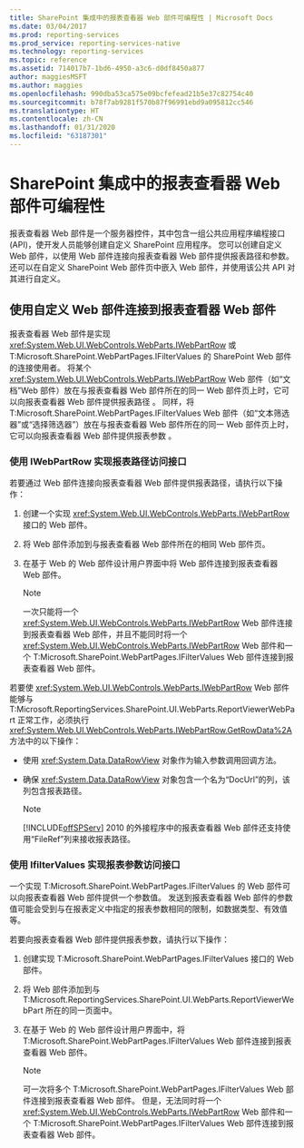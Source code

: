 ```yaml
---
title: SharePoint 集成中的报表查看器 Web 部件可编程性 | Microsoft Docs
ms.date: 03/04/2017
ms.prod: reporting-services
ms.prod_service: reporting-services-native
ms.technology: reporting-services
ms.topic: reference
ms.assetid: 714017b7-1bd6-4950-a3c6-d0df8450a877
author: maggiesMSFT
ms.author: maggies
ms.openlocfilehash: 990dba53ca575e09bcfefead21b5e37c82754c40
ms.sourcegitcommit: b78f7ab9281f570b87f96991ebd9a095812cc546
ms.translationtype: HT
ms.contentlocale: zh-CN
ms.lasthandoff: 01/31/2020
ms.locfileid: "63187301"
---
```

# <a name="report-viewer-web-part-programmability-in-sharepoint-integration"></a>SharePoint 集成中的报表查看器 Web 部件可编程性
  报表查看器 Web 部件是一个服务器控件，其中包含一组公共应用程序编程接口 (API)，使开发人员能够创建自定义 SharePoint 应用程序。 您可以创建自定义 Web 部件，以使用 Web 部件连接向报表查看器 Web 部件提供报表路径和参数。 还可以在自定义 SharePoint Web 部件页中嵌入 Web 部件，并使用该公共 API 对其进行自定义。  
  
## <a name="connecting-to-report-viewer-web-part-with-custom-web-parts"></a>使用自定义 Web 部件连接到报表查看器 Web 部件  
 报表查看器 Web 部件是实现 <xref:System.Web.UI.WebControls.WebParts.IWebPartRow> 或 T:Microsoft.SharePoint.WebPartPages.IFilterValues 的 SharePoint Web 部件的连接使用者。 将某个 <xref:System.Web.UI.WebControls.WebParts.IWebPartRow> Web 部件（如“文档”Web 部件）放在与报表查看器 Web 部件所在的同一 Web 部件页上时，它可以向报表查看器 Web 部件提供报表路径  。 同样，将 T:Microsoft.SharePoint.WebPartPages.IFilterValues Web 部件（如“文本筛选器”或“选择筛选器”）放在与报表查看器 Web 部件所在的同一 Web 部件页上时，它可以向报表查看器 Web 部件提供报表参数   。  
  
### <a name="implementing-a-report-path-provider-with-iwebpartrow"></a>使用 IWebPartRow 实现报表路径访问接口  
 若要通过 Web 部件连接向报表查看器 Web 部件提供报表路径，请执行以下操作：  
  
1.  创建一个实现 <xref:System.Web.UI.WebControls.WebParts.IWebPartRow> 接口的 Web 部件。  
  
2.  将 Web 部件添加到与报表查看器 Web 部件所在的相同 Web 部件页。  
  
3.  在基于 Web 的 Web 部件设计用户界面中将 Web 部件连接到报表查看器 Web 部件。  
  
    > [!NOTE]  
    >  一次只能将一个 <xref:System.Web.UI.WebControls.WebParts.IWebPartRow> Web 部件连接到报表查看器 Web 部件，并且不能同时将一个 <xref:System.Web.UI.WebControls.WebParts.IWebPartRow> Web 部件和一个 T:Microsoft.SharePoint.WebPartPages.IFilterValues Web 部件连接到报表查看器 Web 部件。  
  
 若要使 <xref:System.Web.UI.WebControls.WebParts.IWebPartRow> Web 部件能够与 T:Microsoft.ReportingServices.SharePoint.UI.WebParts.ReportViewerWebPart 正常工作，必须执行 <xref:System.Web.UI.WebControls.WebParts.IWebPartRow.GetRowData%2A> 方法中的以下操作：  
  
-   使用 <xref:System.Data.DataRowView> 对象作为输入参数调用回调方法。  
  
-   确保 <xref:System.Data.DataRowView> 对象包含一个名为“DocUrl”的列，该列包含报表路径。  
  
    > [!NOTE]  
    >  [!INCLUDE[offSPServ](../includes/offspserv-md.md)] 2010 的外接程序中的报表查看器 Web 部件还支持使用“FileRef”列来接收报表路径。  
  
### <a name="implementing-a-report-parameter-provider-with-ifiltervalues"></a>使用 IfilterValues 实现报表参数访问接口  
 一个实现 T:Microsoft.SharePoint.WebPartPages.IFilterValues 的 Web 部件可以向报表查看器 Web 部件提供一个参数值。 发送到报表查看器 Web 部件的参数值可能会受到与在报表定义中指定的报表参数相同的限制，如数据类型、有效值等。  
  
 若要向报表查看器 Web 部件提供报表参数，请执行以下操作：  
  
1.  创建实现 T:Microsoft.SharePoint.WebPartPages.IFilterValues 接口的 Web 部件。  
  
2.  将 Web 部件添加到与 T:Microsoft.ReportingServices.SharePoint.UI.WebParts.ReportViewerWebPart 所在的同一页面中。  
  
3.  在基于 Web 的 Web 部件设计用户界面中，将 T:Microsoft.SharePoint.WebPartPages.IFilterValues Web 部件连接到报表查看器 Web 部件。  
  
    > [!NOTE]  
    >  可一次将多个 T:Microsoft.SharePoint.WebPartPages.IFilterValues Web 部件连接到报表查看器 Web 部件。 但是，无法同时将一个 <xref:System.Web.UI.WebControls.WebParts.IWebPartRow> Web 部件和一个 T:Microsoft.SharePoint.WebPartPages.IFilterValues Web 部件连接到报表查看器 Web 部件。  
  
  

